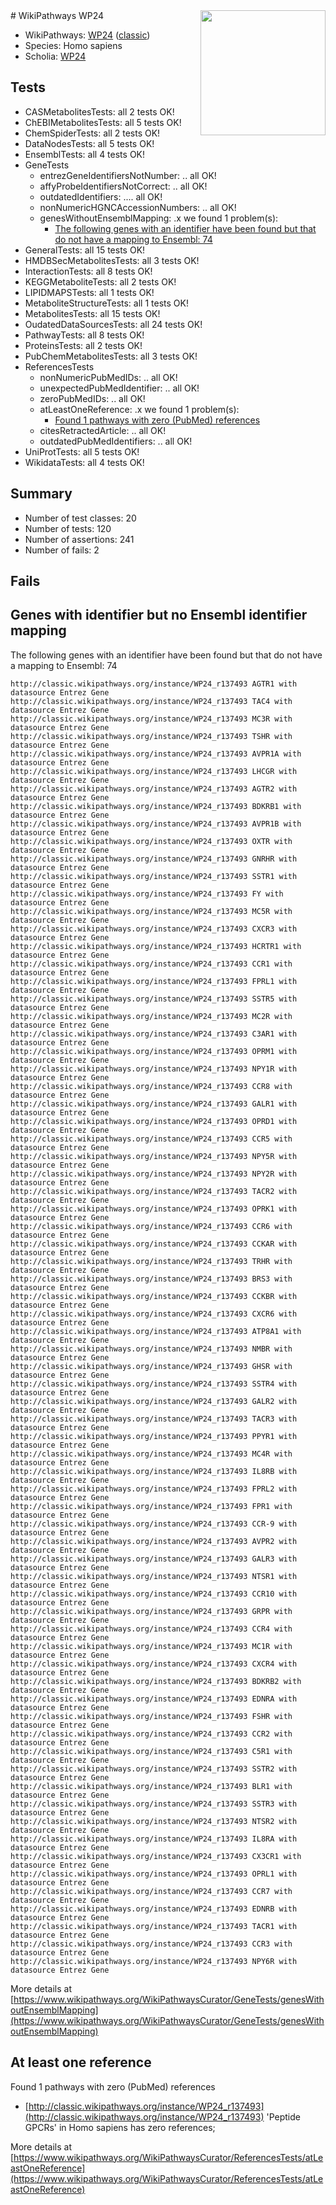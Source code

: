 <img style="float: right; width: 200px" src="https://upload.wikimedia.org/wikipedia/commons/thumb/8/83/Wplogo_with_text_500.png/640px-Wplogo_with_text_500.png" />
# WikiPathways WP24

* WikiPathways: [WP24](https://wikipathways.org/pathways/WP24) ([classic](https://classic.wikipathways.org/instance/WP24))
* Species: Homo sapiens
* Scholia: [WP24](https://scholia.toolforge.org/wikipathways/WP24)
## Tests
* CASMetabolitesTests: all 2 tests OK!
* ChEBIMetabolitesTests: all 5 tests OK!
* ChemSpiderTests: all 2 tests OK!
* DataNodesTests: all 5 tests OK!
* EnsemblTests: all 4 tests OK!
* GeneTests
    * entrezGeneIdentifiersNotNumber: .. all OK!
    * affyProbeIdentifiersNotCorrect: .. all OK!
    * outdatedIdentifiers: .... all OK!
    * nonNumericHGNCAccessionNumbers: .. all OK!
    * genesWithoutEnsemblMapping: .x we found 1 problem(s):
        * [The following genes with an identifier have been found but that do not have a mapping to Ensembl: 74](#c4e543cb)
* GeneralTests: all 15 tests OK!
* HMDBSecMetabolitesTests: all 3 tests OK!
* InteractionTests: all 8 tests OK!
* KEGGMetaboliteTests: all 2 tests OK!
* LIPIDMAPSTests: all 1 tests OK!
* MetaboliteStructureTests: all 1 tests OK!
* MetabolitesTests: all 15 tests OK!
* OudatedDataSourcesTests: all 24 tests OK!
* PathwayTests: all 8 tests OK!
* ProteinsTests: all 2 tests OK!
* PubChemMetabolitesTests: all 3 tests OK!
* ReferencesTests
    * nonNumericPubMedIDs: .. all OK!
    * unexpectedPubMedIdentifier: .. all OK!
    * zeroPubMedIDs: .. all OK!
    * atLeastOneReference: .x we found 1 problem(s):
        * [Found 1 pathways with zero (PubMed) references](#d0a459f0)
    * citesRetractedArticle: .. all OK!
    * outdatedPubMedIdentifiers: .. all OK!
* UniProtTests: all 5 tests OK!
* WikidataTests: all 4 tests OK!


## Summary

* Number of test classes: 20
* Number of tests: 120
* Number of assertions: 241
* Number of fails: 2

## Fails

<a name="c4e543cb" />

## Genes with identifier but no Ensembl identifier mapping

The following genes with an identifier have been found but that do not have a mapping to Ensembl: 74
```
http://classic.wikipathways.org/instance/WP24_r137493 AGTR1 with datasource Entrez Gene
http://classic.wikipathways.org/instance/WP24_r137493 TAC4 with datasource Entrez Gene
http://classic.wikipathways.org/instance/WP24_r137493 MC3R with datasource Entrez Gene
http://classic.wikipathways.org/instance/WP24_r137493 TSHR with datasource Entrez Gene
http://classic.wikipathways.org/instance/WP24_r137493 AVPR1A with datasource Entrez Gene
http://classic.wikipathways.org/instance/WP24_r137493 LHCGR with datasource Entrez Gene
http://classic.wikipathways.org/instance/WP24_r137493 AGTR2 with datasource Entrez Gene
http://classic.wikipathways.org/instance/WP24_r137493 BDKRB1 with datasource Entrez Gene
http://classic.wikipathways.org/instance/WP24_r137493 AVPR1B with datasource Entrez Gene
http://classic.wikipathways.org/instance/WP24_r137493 OXTR with datasource Entrez Gene
http://classic.wikipathways.org/instance/WP24_r137493 GNRHR with datasource Entrez Gene
http://classic.wikipathways.org/instance/WP24_r137493 SSTR1 with datasource Entrez Gene
http://classic.wikipathways.org/instance/WP24_r137493 FY with datasource Entrez Gene
http://classic.wikipathways.org/instance/WP24_r137493 MC5R with datasource Entrez Gene
http://classic.wikipathways.org/instance/WP24_r137493 CXCR3 with datasource Entrez Gene
http://classic.wikipathways.org/instance/WP24_r137493 HCRTR1 with datasource Entrez Gene
http://classic.wikipathways.org/instance/WP24_r137493 CCR1 with datasource Entrez Gene
http://classic.wikipathways.org/instance/WP24_r137493 FPRL1 with datasource Entrez Gene
http://classic.wikipathways.org/instance/WP24_r137493 SSTR5 with datasource Entrez Gene
http://classic.wikipathways.org/instance/WP24_r137493 MC2R with datasource Entrez Gene
http://classic.wikipathways.org/instance/WP24_r137493 C3AR1 with datasource Entrez Gene
http://classic.wikipathways.org/instance/WP24_r137493 OPRM1 with datasource Entrez Gene
http://classic.wikipathways.org/instance/WP24_r137493 NPY1R with datasource Entrez Gene
http://classic.wikipathways.org/instance/WP24_r137493 CCR8 with datasource Entrez Gene
http://classic.wikipathways.org/instance/WP24_r137493 GALR1 with datasource Entrez Gene
http://classic.wikipathways.org/instance/WP24_r137493 OPRD1 with datasource Entrez Gene
http://classic.wikipathways.org/instance/WP24_r137493 CCR5 with datasource Entrez Gene
http://classic.wikipathways.org/instance/WP24_r137493 NPY5R with datasource Entrez Gene
http://classic.wikipathways.org/instance/WP24_r137493 NPY2R with datasource Entrez Gene
http://classic.wikipathways.org/instance/WP24_r137493 TACR2 with datasource Entrez Gene
http://classic.wikipathways.org/instance/WP24_r137493 OPRK1 with datasource Entrez Gene
http://classic.wikipathways.org/instance/WP24_r137493 CCR6 with datasource Entrez Gene
http://classic.wikipathways.org/instance/WP24_r137493 CCKAR with datasource Entrez Gene
http://classic.wikipathways.org/instance/WP24_r137493 TRHR with datasource Entrez Gene
http://classic.wikipathways.org/instance/WP24_r137493 BRS3 with datasource Entrez Gene
http://classic.wikipathways.org/instance/WP24_r137493 CCKBR with datasource Entrez Gene
http://classic.wikipathways.org/instance/WP24_r137493 CXCR6 with datasource Entrez Gene
http://classic.wikipathways.org/instance/WP24_r137493 ATP8A1 with datasource Entrez Gene
http://classic.wikipathways.org/instance/WP24_r137493 NMBR with datasource Entrez Gene
http://classic.wikipathways.org/instance/WP24_r137493 GHSR with datasource Entrez Gene
http://classic.wikipathways.org/instance/WP24_r137493 SSTR4 with datasource Entrez Gene
http://classic.wikipathways.org/instance/WP24_r137493 GALR2 with datasource Entrez Gene
http://classic.wikipathways.org/instance/WP24_r137493 TACR3 with datasource Entrez Gene
http://classic.wikipathways.org/instance/WP24_r137493 PPYR1 with datasource Entrez Gene
http://classic.wikipathways.org/instance/WP24_r137493 MC4R with datasource Entrez Gene
http://classic.wikipathways.org/instance/WP24_r137493 IL8RB with datasource Entrez Gene
http://classic.wikipathways.org/instance/WP24_r137493 FPRL2 with datasource Entrez Gene
http://classic.wikipathways.org/instance/WP24_r137493 FPR1 with datasource Entrez Gene
http://classic.wikipathways.org/instance/WP24_r137493 CCR-9 with datasource Entrez Gene
http://classic.wikipathways.org/instance/WP24_r137493 AVPR2 with datasource Entrez Gene
http://classic.wikipathways.org/instance/WP24_r137493 GALR3 with datasource Entrez Gene
http://classic.wikipathways.org/instance/WP24_r137493 NTSR1 with datasource Entrez Gene
http://classic.wikipathways.org/instance/WP24_r137493 CCR10 with datasource Entrez Gene
http://classic.wikipathways.org/instance/WP24_r137493 GRPR with datasource Entrez Gene
http://classic.wikipathways.org/instance/WP24_r137493 CCR4 with datasource Entrez Gene
http://classic.wikipathways.org/instance/WP24_r137493 MC1R with datasource Entrez Gene
http://classic.wikipathways.org/instance/WP24_r137493 CXCR4 with datasource Entrez Gene
http://classic.wikipathways.org/instance/WP24_r137493 BDKRB2 with datasource Entrez Gene
http://classic.wikipathways.org/instance/WP24_r137493 EDNRA with datasource Entrez Gene
http://classic.wikipathways.org/instance/WP24_r137493 FSHR with datasource Entrez Gene
http://classic.wikipathways.org/instance/WP24_r137493 CCR2 with datasource Entrez Gene
http://classic.wikipathways.org/instance/WP24_r137493 C5R1 with datasource Entrez Gene
http://classic.wikipathways.org/instance/WP24_r137493 SSTR2 with datasource Entrez Gene
http://classic.wikipathways.org/instance/WP24_r137493 BLR1 with datasource Entrez Gene
http://classic.wikipathways.org/instance/WP24_r137493 SSTR3 with datasource Entrez Gene
http://classic.wikipathways.org/instance/WP24_r137493 NTSR2 with datasource Entrez Gene
http://classic.wikipathways.org/instance/WP24_r137493 IL8RA with datasource Entrez Gene
http://classic.wikipathways.org/instance/WP24_r137493 CX3CR1 with datasource Entrez Gene
http://classic.wikipathways.org/instance/WP24_r137493 OPRL1 with datasource Entrez Gene
http://classic.wikipathways.org/instance/WP24_r137493 CCR7 with datasource Entrez Gene
http://classic.wikipathways.org/instance/WP24_r137493 EDNRB with datasource Entrez Gene
http://classic.wikipathways.org/instance/WP24_r137493 TACR1 with datasource Entrez Gene
http://classic.wikipathways.org/instance/WP24_r137493 CCR3 with datasource Entrez Gene
http://classic.wikipathways.org/instance/WP24_r137493 NPY6R with datasource Entrez Gene
```

More details at [https://www.wikipathways.org/WikiPathwaysCurator/GeneTests/genesWithoutEnsemblMapping](https://www.wikipathways.org/WikiPathwaysCurator/GeneTests/genesWithoutEnsemblMapping)

<a name="d0a459f0" />

## At least one reference

Found 1 pathways with zero (PubMed) references

* [http://classic.wikipathways.org/instance/WP24_r137493](http://classic.wikipathways.org/instance/WP24_r137493) 'Peptide GPCRs' in Homo sapiens has zero references; 


More details at [https://www.wikipathways.org/WikiPathwaysCurator/ReferencesTests/atLeastOneReference](https://www.wikipathways.org/WikiPathwaysCurator/ReferencesTests/atLeastOneReference)

